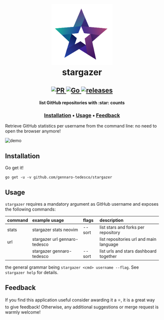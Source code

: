 <h1 align="center">
  <br>
  <img width="200" height="200" src="img/stargazer-logo.png">
  <br>
  stargazer
  <br>
</h1>

<h2 align="center">
  <a href="#" onclick="return false;">
    <img alt="PR" src="https://img.shields.io/badge/PRs-welcome-brightgreen.svg?style=flat"/>
  </a>
  <a href="https://golang.org/">
    <img alt="Go" src="https://img.shields.io/badge/go-%2300ADD8.svg?&style=flat&logo=go&logoColor=white"/>
  </a>
  <a href="https://github.com/gennaro-tedesco/stargazer/releases">
    <img alt="releases" src="https://img.shields.io/github/release/gennaro-tedesco/stargazer"/>
  </a>
</h2>

<h4 align="center">list GitHub repositories with :star: counts</h4>
<h3 align="center">
  <a href="#Installation">Installation</a> •
  <a href="#Usage">Usage</a> •
  <a href="#Feedback">Feedback</a>
</h3>

Retrieve GitHub statistics per username from the command line: no need to open the browser anymore!

![demo](https://user-images.githubusercontent.com/15387611/117467268-d378fc80-af53-11eb-844e-4057651246a8.gif)

## Installation
Go get it!
```
go get -u -v github.com/gennaro-tedesco/stargazer
```

## Usage
`stargazer` requires a mandatory argument as GitHub username and exposes the following commands:

| command | example usage                 | flags  | description
|:------- |:----------------------------- |:------ |:------------
| stats   | stargazer stats neovim        | --sort | list stars and forks per repository
| url     | stargazer url gennaro-tedesco |        | list repositories url and main language
|         | stargazer gennaro-tedesco     | --sort | list urls and stars dashboard together

the general grammar being `stargazer <cmd> username --flag`. See `stargazer help` for details.

## Feedback
If you find this application useful consider awarding it a ⭐, it is a great way to give feedback! Otherwise, any additional suggestions or merge request is warmly welcome!

